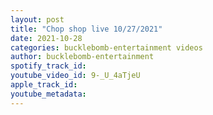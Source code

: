 ```yaml
---
layout: post
title: "Chop shop live 10/27/2021"
date: 2021-10-28
categories: bucklebomb-entertainment videos
author: bucklebomb-entertainment
spotify_track_id: 
youtube_video_id: 9-_U_4aTjeU
apple_track_id: 
youtube_metadata: 
---
```


